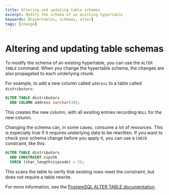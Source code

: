 ```yaml
---
title: Altering and updating table schemas
excerpt: Modify the schema of an existing hypertable
keywords: [hypertables, schemas, alter]
tags: [change]
---
```


# Altering and updating table schemas
To modify the schema of an existing hypertable, you can use the `ALTER TABLE`
command. When you change the hypertable schema, the changes are also propagated
to each underlying chunk.

For example, to add a new column called `address` to a table called `distributors`:

```sql
ALTER TABLE distributors
  ADD COLUMN address varchar(30);
```

This creates the new column, with all existing entries recording `NULL` for the
new column.

Changing the schema can, in some cases, consume a lot of resources. This is
especially true if it requires underlying data to be rewritten. If you want to
check your schema change before you apply it, you can use a `CHECK` constraint,
like this:

```sql
ALTER TABLE distributors
  ADD CONSTRAINT zipchk
  CHECK (char_length(zipcode) = 5);
```

This scans the table to verify that existing rows meet the constraint, but does
not require a table rewrite.

For more information, see the
[PostgreSQL ALTER TABLE documentation][postgres-alter-table].

[postgres-alter-table]: https://www.postgresql.org/docs/current/static/sql-altertable.html
